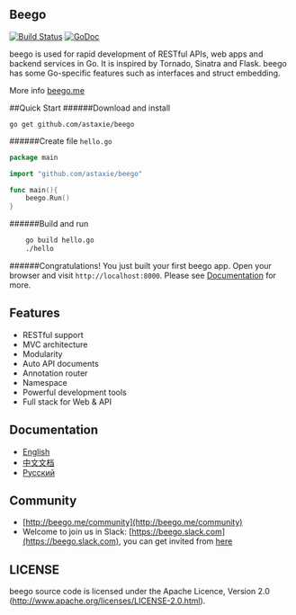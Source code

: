 ## Beego

[![Build Status](https://travis-ci.org/astaxie/beego.svg?branch=master)](https://travis-ci.org/astaxie/beego)
[![GoDoc](http://godoc.org/github.com/astaxie/beego?status.svg)](http://godoc.org/github.com/astaxie/beego)

beego is used for rapid development of RESTful APIs, web apps and backend services in Go.
It is inspired by Tornado, Sinatra and Flask. beego has some Go-specific features such as interfaces and struct embedding.

More info [beego.me](http://beego.me)

##Quick Start
######Download and install

    go get github.com/astaxie/beego

######Create file `hello.go`
```go
package main

import "github.com/astaxie/beego"

func main(){
    beego.Run()
}
```
######Build and run
```bash
    go build hello.go
    ./hello
```
######Congratulations! 
You just built your first beego app.
Open your browser and visit `http://localhost:8000`.
Please see [Documentation](http://beego.me/docs) for more.

## Features

* RESTful support
* MVC architecture
* Modularity
* Auto API documents
* Annotation router
* Namespace
* Powerful development tools
* Full stack for Web & API

## Documentation

* [English](http://beego.me/docs/intro/)
* [中文文档](http://beego.me/docs/intro/)
* [Русский](http://beego.me/docs/intro/)

## Community

* [http://beego.me/community](http://beego.me/community)
* Welcome to join us in Slack: [https://beego.slack.com](https://beego.slack.com), you can get invited from [here](https://github.com/beego/beedoc/issues/232)

## LICENSE

beego source code is licensed under the Apache Licence, Version 2.0
(http://www.apache.org/licenses/LICENSE-2.0.html).
